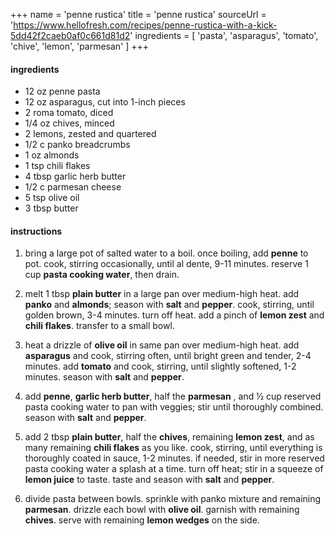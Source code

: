 +++
name = 'penne rustica'
title = 'penne rustica'
sourceUrl = 'https://www.hellofresh.com/recipes/penne-rustica-with-a-kick-5dd42f2caeb0af0c661d81d2'
ingredients = [
  'pasta',
  'asparagus',
  'tomato',
  'chive',
  'lemon',
  'parmesan'
]
+++

#### ingredients

- 12 oz penne pasta
- 12 oz asparagus, cut into 1-inch pieces
- 2 roma tomato, diced
- 1/4 oz chives, minced
- 2 lemons, zested and quartered
- 1/2 c panko breadcrumbs
- 1 oz almonds
- 1 tsp chili flakes
- 4 tbsp garlic herb butter
- 1/2 c parmesan cheese
- 5 tsp olive oil
- 3 tbsp butter

#### instructions

1. bring a large pot of salted water to a boil. once boiling, add **penne** to pot. cook, stirring occasionally, until al dente, 9-11 minutes. reserve 1 cup **pasta cooking water**, then drain.

2. melt 1 tbsp **plain butter** in a large pan over medium-high heat. add **panko** and **almonds**; season with **salt** and **pepper**. cook, stirring, until golden brown, 3-4 minutes. turn off heat. add a pinch of **lemon zest** and **chili flakes**. transfer to a small bowl.

3. heat a drizzle of **olive oil** in same pan over medium-high heat. add **asparagus** and cook, stirring often, until bright green and tender, 2-4 minutes. add **tomato** and cook, stirring, until slightly softened, 1-2 minutes. season with **salt** and **pepper**.

4. add **penne**, **garlic herb butter**, half the **parmesan** , and ½ cup reserved pasta cooking water to pan with veggies; stir until thoroughly combined. season with **salt** and **pepper**.

5. add 2 tbsp **plain butter**, half the **chives**, remaining **lemon zest**, and as many remaining **chili flakes** as you like. cook, stirring, until everything is thoroughly coated in sauce, 1-2 minutes. if needed, stir in more reserved pasta cooking water a splash at a time. turn off heat; stir in a squeeze of **lemon juice** to taste. taste and season with **salt** and **pepper**.

6. divide pasta between bowls. sprinkle with panko mixture and remaining **parmesan**. drizzle each bowl with **olive oil**. garnish with remaining **chives**. serve with remaining **lemon wedges** on the side.